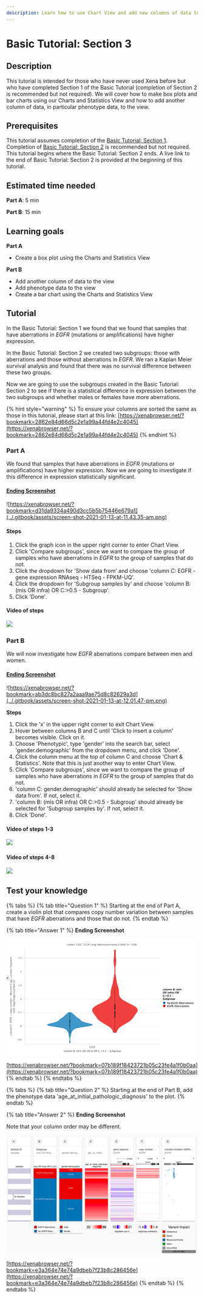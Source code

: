 ```yaml
---
description: Learn how to use Chart View and add new columns of data to a view
---
```


# Basic Tutorial: Section 3

## Description

This tutorial is intended for those who have never used Xena before but who have completed Section 1 of the Basic Tutorial \(completion of Section 2 is recommended but not required\). We will cover how to make box plots and bar charts using our Charts and Statistics View and how to add another column of data, in particular phenotype data, to the view.

## Prerequisites

This tutorial assumes completion of the [Basic Tutorial: Section 1](basic-tutorial-section-1.md). Completion of [Basic Tutorial: Section 2](basic-tutorial-section-2.md) is recommended but not required. This tutorial begins where the Basic Tutorial: Section 2 ends. A live link to the end of Basic Tutorial: Section 2 is provided at the beginning of this tutorial.

## Estimated time needed

**Part A**: 5 min

**Part B**: 15 min

## Learning goals

**Part A**

* Create a box plot using the Charts and Statistics View

**Part B**

* Add another column of data to the view
* Add phenotype data to the view
* Create a bar chart using the Charts and Statistics View

## Tutorial

In the Basic Tutorial: Section 1 we found that we found that samples that have aberrations in _EGFR_ \(mutations or amplifications\) have higher expression.

In the Basic Tutorial: Section 2 we created two subgroups: those with aberrations and those without aberrations in _EGFR_. We ran a Kaplan Meier survival analysis and found that there was no survival difference between these two groups. 

Now we are going to use the subgroups created in the Basic Tutorial: Section 2 to see if there is a statistical difference in expression between the two subgroups and whether males or females have more aberrations.

{% hint style="warning" %}
To ensure your columns are sorted the same as those in this tutorial, please start at this link: [https://xenabrowser.net/?bookmark=2862e84d66d5c2e1a99a44fd4e2c4045](https://xenabrowser.net/?bookmark=2862e84d66d5c2e1a99a44fd4e2c4045)
{% endhint %}

### Part A

We found that samples that have aberrations in _EGFR_ \(mutations or amplifications\) have higher expression. Now we are going to investigate if this difference in expression statistically significant.

#### [Ending Screenshot](https://xenabrowser.net/?bookmark=dc05bbdcf590f7df4506fbcd721f60b5)

![https://xenabrowser.net/?bookmark=d31da9334a490d3cc5b5b75446e679a1](../.gitbook/assets/screen-shot-2021-01-13-at-11.43.35-am.png)

#### Steps

1. Click the graph icon in the upper right corner to enter Chart View.
2. Click 'Compare subgroups', since we want to compare the group of samples who have aberrations in _EGFR_ to the group of samples that do not.
3. Click the dropdown for 'Show data from' and choose 'column C: EGFR - gene expression RNAseq - HTSeq - FPKM-UQ'.
4. Click the dropdown for 'Subgroup samples by' and choose 'column B: \(mis OR infra\) OR C:&gt;0.5 - Subgroup'.
5. Click 'Done'. 

#### Video of steps

![](../.gitbook/assets/makeboxplot.gif)

### Part B

We will now investigate how _EGFR_ aberrations compare between men and women. 

#### [Ending Screenshot](https://xenabrowser.net/?bookmark=8ac908b928e0332e8dfa3e306488d543)

![https://xenabrowser.net/?bookmark=ab3dc8bc827a2aaa9ae75d8c82629a3d](../.gitbook/assets/screen-shot-2021-01-13-at-12.01.47-pm.png)

**Steps**

1. Click the 'x' in the upper right corner to exit Chart View.
2. Hover between columns B and C until 'Click to insert a column' becomes visible. Click on it.
3. Choose 'Phenotypic', type 'gender' into the search bar, select 'gender.demographic' from the dropdown menu, and click 'Done'.
4. Click the column menu at the top of column C and choose 'Chart & Statistics'. Note that this is just another way to enter Chart View.
5. Click 'Compare subgroups', since we want to compare the group of samples who have aberrations in _EGFR_ to the group of samples that do not.
6. 'column C: gender.demographic' should already be selected for  'Show data from'. If not, select it.
7. 'column B: \(mis OR infra\) OR C:&gt;0.5 - Subgroup' should already be selected for 'Subgroup samples by'. If not, select it.
8. Click 'Done'. 

#### Video of steps 1-3

![](../.gitbook/assets/addgender.gif)

#### Video of steps 4-8

![](../.gitbook/assets/barchart.gif)

## Test your knowledge

{% tabs %}
{% tab title="Question 1" %}
Starting at the end of Part A, create a violin plot that compares copy number variation between samples that have _EGFR_ aberrations and those that do not.
{% endtab %}

{% tab title="Answer 1" %}
**Ending Screenshot**

![](../.gitbook/assets/screen-shot-2021-01-13-at-2.20.27-pm.png)

[https://xenabrowser.net/?bookmark=07b189f18423721b05c23fe4a1f0b0aa](https://xenabrowser.net/?bookmark=07b189f18423721b05c23fe4a1f0b0aa)
{% endtab %}
{% endtabs %}

{% tabs %}
{% tab title="Question 2" %}
Starting at the end of Part B, add the phenotype data 'age\_at\_initial\_pathologic\_diagnosis' to the plot.
{% endtab %}

{% tab title="Answer 2" %}
**Ending Screenshot**

Note that your column order may be different.

![](../.gitbook/assets/screen-shot-2021-01-13-at-2.17.07-pm.png)

[https://xenabrowser.net/?bookmark=e3a364e74e74a9dbeb7f23b8c286456e](https://xenabrowser.net/?bookmark=e3a364e74e74a9dbeb7f23b8c286456e)
{% endtab %}
{% endtabs %}


